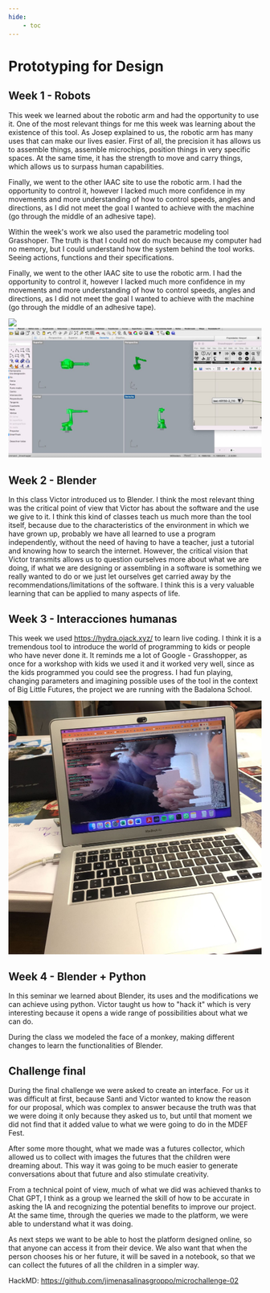 ```yaml
---
hide:
    - toc
---
```


# Prototyping for Design

## Week 1 - Robots

This week we learned about the robotic arm and had the opportunity to use it. One of the most relevant things for me this week was learning about the existence of this tool. As Josep explained to us, the robotic arm has many uses that can make our lives easier. First of all, the precision it has allows us to assemble things, assemble microchips, position things in very specific spaces. At the same time, it has the strength to move and carry things, which allows us to surpass human capabilities.

Finally, we went to the other IAAC site to use the robotic arm. I had the opportunity to control it, however I lacked much more confidence in my movements and more understanding of how to control speeds, angles and directions, as I did not meet the goal I wanted to achieve with the machine (go through the middle of an adhesive tape).

Within the week's work we also used the parametric modeling tool Grasshoper. The truth is that I could not do much because my computer had no memory, but I could understand how the system behind the tool works. Seeing actions, functions and their specifications.

Finally, we went to the other IAAC site to use the robotic arm. I had the opportunity to control it, however I lacked much more confidence in my movements and more understanding of how to control speeds, angles and directions, as I did not meet the goal I wanted to achieve with the machine (go through the middle of an adhesive tape).

![](../images/mano.gif)
![](../images/des1.jpeg)


## Week 2 - Blender

In this class Victor introduced us to Blender. I think the most relevant thing was the critical point of view that Victor has about the software and the use we give to it. I think this kind of classes teach us much more than the tool itself, because due to the characteristics of the environment in which we have grown up, probably we have all learned to use a program independently, without the need of having to have a teacher, just a tutorial and knowing how to search the internet. However, the critical vision that Victor transmits allows us to question ourselves more about what we are doing, if what we are designing or assembling in a software is something we really wanted to do or we just let ourselves get carried away by the recommendations/limitations of the software. I think this is a very valuable learning that can be applied to many aspects of life.

## Week 3 - Interacciones humanas

This week we used https://hydra.ojack.xyz/ to learn live coding. I think it is a tremendous tool to introduce the world of programming to kids or people who have never done it. It reminds me a lot of Google - Grasshopper, as once for a workshop with kids we used it and it worked very well, since as the kids programmed you could see the progress. I had fun playing, changing parameters and imagining possible uses of the tool in the context of Big Little Futures, the project we are running with the Badalona School.

![](../images/interfaz.jpeg)


## Week 4 - Blender + Python

In this seminar we learned about Blender, its uses and the modifications we can achieve using python. Victor taught us how to "hack it" which is very interesting because it opens a wide range of possibilities about what we can do.

During the class we modeled the face of a monkey, making different changes to learn the functionalities of Blender.



## Challenge final

During the final challenge we were asked to create an interface. For us it was difficult at first, because Santi and Victor wanted to know the reason for our proposal, which was complex to answer because the truth was that we were doing it only because they asked us to, but until that moment we did not find that it added value to what we were going to do in the MDEF Fest.

After some more thought, what we made was a futures collector, which allowed us to collect with images the futures that the children were dreaming about. This way it was going to be much easier to generate conversations about that future and also stimulate creativity.

From a technical point of view, much of what we did was achieved thanks to Chat GPT, I think as a group we learned the skill of how to be accurate in asking the IA and recognizing the potential benefits to improve our project. At the same time, through the queries we made to the platform, we were able to understand what it was doing.

As next steps we want to be able to host the platform designed online, so that anyone can access it from their device. We also want that when the person chooses his or her future, it will be saved in a notebook, so that we can collect the futures of all the children in a simpler way.

HackMD:
https://github.com/jimenasalinasgroppo/microchallenge-02
